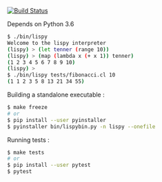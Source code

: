 [![Build Status](https://travis-ci.com/jRimbault/lispy.svg?token=CwMJm5Y5zqHzpCQTevzz&branch=master)](https://travis-ci.com/jRimbault/lispy)

Depends on Python 3.6

```bash
$ ./bin/lispy
Welcome to the lispy interpreter
(lispy) > (let tenner (range 10))
(lispy) > (map (lambda x (+ x 1)) tenner)
(1 2 3 4 5 6 7 8 9 10)
(lispy) >
$ ./bin/lispy tests/fibonacci.cl 10
(1 1 2 3 5 8 13 21 34 55)
```

Building a standalone executable :
```bash
$ make freeze
# or
$ pip install --user pyinstaller
$ pyinstaller bin/lispybin.py -n lispy --onefile
```

Running tests :
```bash
$ make tests
# or
$ pip install --user pytest
$ pytest
```
